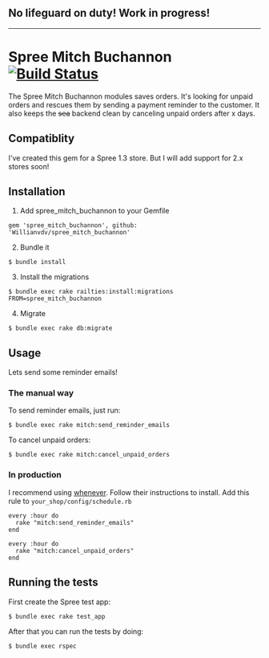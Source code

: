 No lifeguard on duty! Work in progress! 
---
---

# Spree Mitch Buchannon [![Build Status](https://travis-ci.org/Willianvdv/spree_mitch_buchannon.png?branch=master)](https://travis-ci.org/Willianvdv/spree_mitch_buchannon)

The Spree Mitch Buchannon modules saves orders. It's looking for unpaid orders and rescues them by sending a payment reminder to the customer. It also keeps the ~~sea~~ backend clean by canceling unpaid orders after x days.

## Compatiblity

I've created this gem for a Spree 1.3 store. But I will add support for 2.x stores soon!

## Installation

1) Add spree_mitch_buchannon to your Gemfile

```
gem 'spree_mitch_buchannon', github: 'Willianvdv/spree_mitch_buchannon'
```

2) Bundle it

```
$ bundle install
```

3) Install the migrations

```
$ bundle exec rake railties:install:migrations FROM=spree_mitch_buchannon
```

4) Migrate

```
$ bundle exec rake db:migrate
```


## Usage
Lets send some reminder emails!

### The manual way

To send reminder emails, just run:

```
$ bundle exec rake mitch:send_reminder_emails
```

To cancel unpaid orders:

```
$ bundle exec rake mitch:cancel_unpaid_orders
```


### In production

I recommend using [whenever](https://github.com/javan/whenever). Follow their instructions to install. Add this rule to `your_shop/config/schedule.rb`

```
every :hour do
  rake "mitch:send_reminder_emails"
end

every :hour do
  rake "mitch:cancel_unpaid_orders"
end
```



## Running the tests

First create the Spree test app:

```
$ bundle exec rake test_app
```

After that you can run the tests by doing:

```
$ bundle exec rspec
```